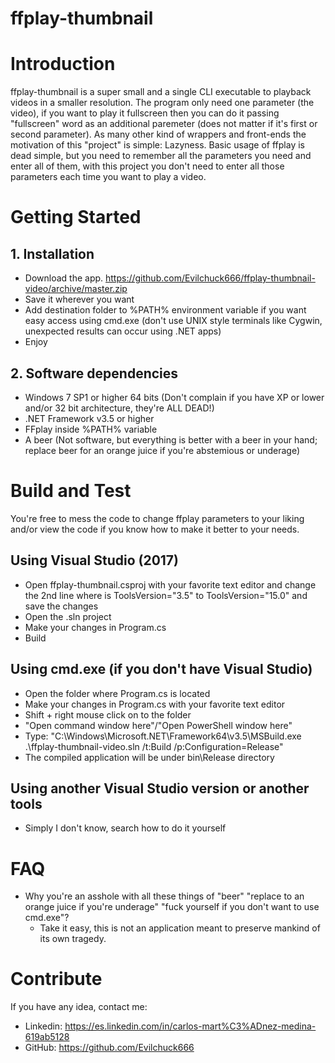 # ffplay-thumbnail

# Introduction
ffplay-thumbnail is a super small and a single CLI executable to playback videos in a smaller resolution.
The program only need one parameter (the video), if you want to play it fullscreen then you can do it passing "fullscreen" word as an additional paremeter (does not matter if it's first or second parameter).
As many other kind of wrappers and front-ends the motivation of this "project" is simple: Lazyness.
Basic usage of ffplay is dead simple, but you need to remember all the parameters you need and enter all of them, with this project you don't need to enter all those parameters each time you want to play a video.


# Getting Started

## 1. Installation
- Download the app. https://github.com/Evilchuck666/ffplay-thumbnail-video/archive/master.zip
- Save it wherever you want
- Add destination folder to %PATH% environment variable if you want easy access using cmd.exe (don't use UNIX style terminals like Cygwin, unexpected results can occur using .NET apps)
- Enjoy

## 2. Software dependencies
- Windows 7 SP1 or higher 64 bits (Don't complain if you have XP or lower and/or 32 bit architecture, they're ALL DEAD!)
- .NET Framework v3.5 or higher
- FFplay inside %PATH% variable
- A beer (Not software, but everything is better with a beer in your hand;
replace beer for an orange juice if you're abstemious or underage)

# Build and Test
You're free to mess the code to change ffplay parameters to your liking and/or view the code if you know how to make it better to your needs.

## Using Visual Studio (2017)
- Open ffplay-thumbnail.csproj with your favorite text editor and change the 2nd line where is ToolsVersion="3.5" to ToolsVersion="15.0" and save the changes
- Open the .sln project
- Make your changes in Program.cs
- Build

## Using cmd.exe (if you don't have Visual Studio)
- Open the folder where Program.cs is located
- Make your changes in Program.cs with your favorite text editor
- Shift + right mouse click on to the folder
- "Open command window here"/"Open PowerShell window here"
- Type: "C:\Windows\Microsoft.NET\Framework64\v3.5\MSBuild.exe .\ffplay-thumbnail-video.sln /t:Build /p:Configuration=Release"
- The compiled application will be under bin\Release directory

## Using another Visual Studio version or another tools
- Simply I don't know, search how to do it yourself

# FAQ
- Why you're an asshole with all these things of "beer" "replace to an orange juice if you're underage" "fuck yourself if you don't want to use cmd.exe"?
  - Take it easy, this is not an application meant to preserve mankind of its own tragedy.

# Contribute
If you have any idea, contact me:
 - Linkedin: https://es.linkedin.com/in/carlos-mart%C3%ADnez-medina-619ab5128
 - GitHub: https://github.com/Evilchuck666
